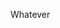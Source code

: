 Whatever
    
<!---
TODO: Write a gem description

## Installation

Add this line to your application's Gemfile:

    gem 'coveralls-ruby'

And then execute:

    $ bundle

Or install it yourself as:

    $ gem install coveralls-ruby

## Usage

TODO: Write usage instructions here

## Contributing

1. Fork it
2. Create your feature branch (`git checkout -b my-new-feature`)
3. Commit your changes (`git commit -am 'Add some feature'`)
4. Push to the branch (`git push origin my-new-feature`)
5. Create new Pull Request
-->